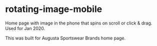 # rotating-image-mobile
Home page with image in the phone that spins on scroll or click &amp; drag. Used for Jan 2020.

This was built for Augusta Sportswear Brands home page.
